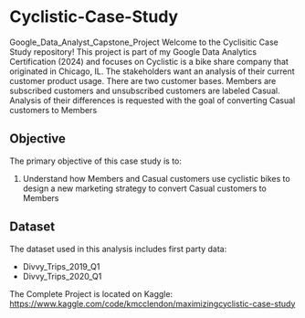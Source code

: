 # Cyclistic-Case-Study
Google_Data_Analyst_Capstone_Project
Welcome to the Cyclisitic Case Study repository! This project is part of my Google Data Analytics Certification (2024) and focuses on Cyclistic is a bike share company that originated in Chicago, IL.  The stakeholders want an analysis of their current customer product usage.  There are two customer bases.  Members are subscribed customers and unsubscribed customers are labeled Casual.  Analysis of their differences is requested with the goal of converting Casual customers to Members

## Objective

The primary objective of this case study is to:
1. Understand how Members and Casual customers use cyclistic bikes to design a new marketing strategy to convert Casual customers to Members
   

## Dataset

The dataset used in this analysis includes first party data:
- Divvy_Trips_2019_Q1
- Divvy_Trips_2020_Q1


The Complete Project is located on Kaggle: https://www.kaggle.com/code/kmcclendon/maximizingcyclistic-case-study
